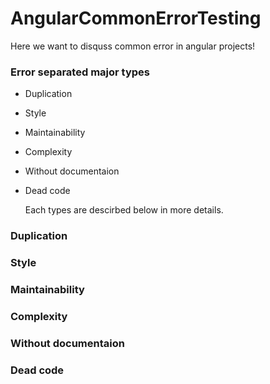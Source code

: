 # AngularCommonErrorTesting

Here we want to disquss common error in angular projects!

### Error separated  major types
- Duplication
- Style
- Maintainability
- Complexity
- Without documentaion
- Dead code

    Each types are descirbed below in more details. 

### Duplication

### Style

### Maintainability

### Complexity

### Without documentaion

### Dead code
